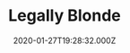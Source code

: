 ---
title: "Legally Blonde"
year: 2001
date: 2020-01-27T19:28:32.000Z
permalink: /almanac/movies/2020-01-27-legally-blonde/index.html
rating: 3
tmdbid: 8835
---